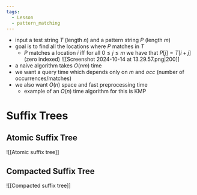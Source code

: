 ```yaml
---
tags:
  - Lesson
  - pattern_matching
---
```

- input a test string $T$ (length $n$) and a pattern string $P$ (length $m$)
- goal is to find all the locations where $P$ matches in $T$
	- $P$ matches a location $i$ iff for all $0\leq j \leq m$ we have that $P[j]=T[i+j]$ (zero indexed)
![[Screenshot 2024-10-14 at 13.29.57.png|200]]
- a naive algorithm takes $O(nm)$ time
- we want a query time which depends only on $m$ and $occ$ (number of occurrences/matches)
- we also want $O(n)$ space and fast preprocessing time
	- example of an $O(n)$ time algorithm for this is KMP
# Suffix Trees
## Atomic Suffix Tree
![[Atomic suffix tree]]
## Compacted Suffix Tree
![[Compacted suffix tree]]
